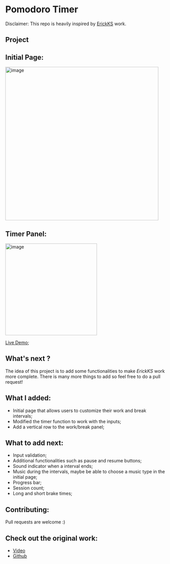 # Pomodoro Timer
Disclaimer: This repo is heavily inspired by [ErickKS](https://github.com/ErickKS/pomodoro-timer) work.

## Project
## Initial Page:
 <img width="478" alt="image" src="https://user-images.githubusercontent.com/113793178/218610709-3af8bb61-bbe1-4ab3-bb97-b241c694e29c.png">
 
## Timer Panel:
 <img width="286" alt="image" src="https://user-images.githubusercontent.com/113793178/218611006-93c60d96-d5f5-4ad7-b6b3-0cb53dc2029c.png">

[Live Demo](https://03kiko.github.io/Pomodoro-Timer/);

## What's next ?
The idea of this project is to add some functionalities to make *ErickKS* work more complete.
There is many more things to add so feel free to do a pull request!

## What I added:
- Initial page that allows users to customize their work and break intervals;
- Modified the timer function to work with the inputs;
- Add a vertical row to the work/break panel;

## What to add next:
- Input validation;
- Additional functionalities such as pause and resume buttons;
- Sound indicator when a interval ends;
- Music during the intervals, maybe be able to choose a music type in the initial page;
- Progress bar;
- Session count;
- Long and short brake times;    

## Contributing:
Pull requests are welcome :)

## Check out the original work:
- [Video](https://bit.ly/3Il5O3p)
- [Github](https://github.com/ErickKS/pomodoro-timer)
